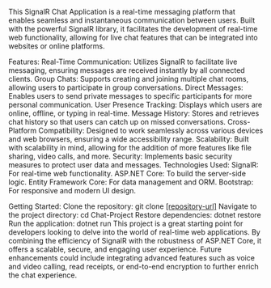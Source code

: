 This SignalR Chat Application is a real-time messaging platform that enables seamless and instantaneous communication between users. Built with the powerful SignalR library, it facilitates the development of real-time web functionality, allowing for live chat features that can be integrated into websites or online platforms.

Features:
Real-Time Communication: Utilizes SignalR to facilitate live messaging, ensuring messages are received instantly by all connected clients.
Group Chats: Supports creating and joining multiple chat rooms, allowing users to participate in group conversations.
Direct Messages: Enables users to send private messages to specific participants for more personal communication.
User Presence Tracking: Displays which users are online, offline, or typing in real-time.
Message History: Stores and retrieves chat history so that users can catch up on missed conversations.
Cross-Platform Compatibility: Designed to work seamlessly across various devices and web browsers, ensuring a wide accessibility range.
Scalability: Built with scalability in mind, allowing for the addition of more features like file sharing, video calls, and more.
Security: Implements basic security measures to protect user data and messages.
Technologies Used:
SignalR: For real-time web functionality.
ASP.NET Core: To build the server-side logic.
Entity Framework Core: For data management and ORM.
Bootstrap: For responsive and modern UI design.

Getting Started:
Clone the repository: git clone [[repository-url]](https://github.com/mostafabadrshaalan/Chat-Project)
Navigate to the project directory: cd Chat-Project
Restore dependencies: dotnet restore
Run the application: dotnet run
This project is a great starting point for developers looking to delve into the world of real-time web applications. By combining the efficiency of SignalR with the robustness of ASP.NET Core, it offers a scalable, secure, and engaging user experience. Future enhancements could include integrating advanced features such as voice and video calling, read receipts, or end-to-end encryption to further enrich the chat experience.

